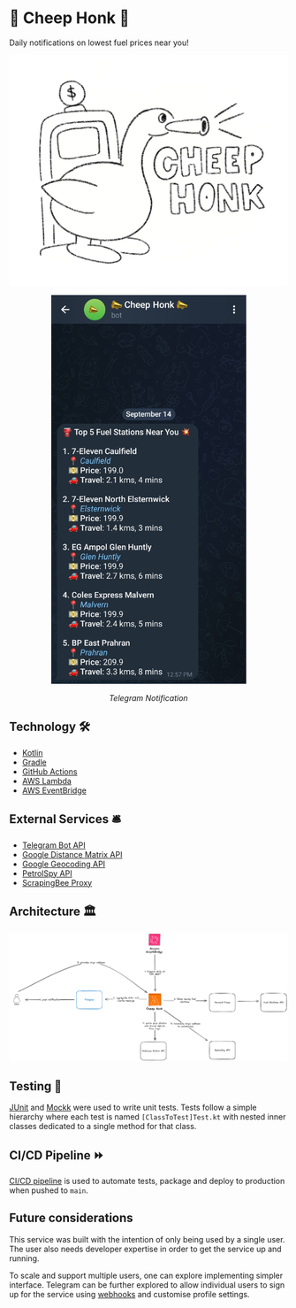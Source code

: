 # 📣 Cheep Honk 📣

Daily notifications on lowest fuel prices near you!

![honkhonk.png](docs%2Fhonkhonk.png)

<div align="center">
<img width="353" alt="image" src="./docs/notification.jpg">
<p align = "center">
<i>Telegram Notification</i>
</p>
</div>


## Technology 🛠️

- [Kotlin](https://kotlinlang.org/)
- [Gradle](https://gradle.org/)
- [GitHub Actions](https://github.com/features/actions)
- [AWS Lambda](https://aws.amazon.com/lambda/features/)
- [AWS EventBridge](https://aws.amazon.com/eventbridge/features/)

## External Services 🛎️
- [Telegram Bot API](https://core.telegram.org/bots/api)
- [Google Distance Matrix API](https://developers.google.com/maps/documentation/distance-matrix/overview)
- [Google Geocoding API](https://developers.google.com/maps/documentation/geocoding/overview)
- [PetrolSpy API](https://petrolspy.com.au/)
- [ScrapingBee Proxy](https://www.scrapingbee.com/)

## Architecture 🏛️
![architecture](./docs/architecture.png)

## Testing 🧪
[JUnit](https://junit.org/junit5/) and [Mockk](https://mockk.io/) were used to write unit tests. Tests follow a simple hierarchy where each test is named `[ClassToTest]Test.kt` with nested inner classes dedicated to a single method for that class.

## CI/CD Pipeline ⏩
[CI/CD pipeline](https://github.com/nixonsu/cheep-honk/actions/workflows/pipeline.yaml) is used to automate tests, package and deploy to production when pushed to `main`.

## Future considerations
This service was built with the intention of only being used by a single user. The user also needs developer expertise in order to get the service up and running. 

To scale and support multiple users, one can explore implementing simpler interface. Telegram can be further explored to allow individual users to sign up for the service using [webhooks](https://core.telegram.org/bots/webhooks) and customise profile settings.
